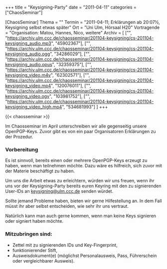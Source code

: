 +++
title = "Keysigning-Party"
date = "2011-04-11"
categories = ["ChaosSeminar"]

[ChaosSeminar]
Thema = ""
Termin = "2011-04-11; Erklärungen ab 20:07½, Keysigning selbst etwas später"
Ort = "Uni Ulm, Hörsaal H20"
Vortragende = "Organisation: Matou, Hannes, Nico, weitere"
Archiv = [
	["", "https://archiv.ulm.ccc.de/chaosseminar/201104-keysigning/cs-201104-keysigning_audio.mp3", "45902367"],
	["", "https://archiv.ulm.ccc.de/chaosseminar/201104-keysigning/cs-201104-keysigning_audio.ogg", "34286029"],
	["", "https://archiv.ulm.ccc.de/chaosseminar/201104-keysigning/cs-201104-keysigning_audio.opus", "32359375"],
	["", "https://archiv.ulm.ccc.de/chaosseminar/201104-keysigning/cs-201104-keysigning_video.m4v", "62302571"],
	["", "https://archiv.ulm.ccc.de/chaosseminar/201104-keysigning/cs-201104-keysigning_video.mp4", "120076011"],
	["", "https://archiv.ulm.ccc.de/chaosseminar/201104-keysigning/cs-201104-keysigning_video.ogv", "103981752"],
	["", "https://archiv.ulm.ccc.de/chaosseminar/201104-keysigning/cs-201104-keysigning_video_high.mp4", "534681993"]
	]
+++

{{< chaosseminar >}}

Im Chaosseminar im April unterschreiben wir alle gegenseitig unsere OpenPGP-Keys.
Zuvor gibt es von ein paar Organisatoren Erklärungen zu der Prozedur.

### Vorbereitung

Es ist sinnvoll, bereits einen oder mehrere OpenPGP-Keys erzeugt zu haben, wenn man teilnehmen möchte. Dazu wäre es hilfreich, sich zuvor mit der Materie beschäftigt zu haben.

Um uns die Arbeit etwas zu erleichtern, würden wir uns freuen, wenn ihr uns vor der Keysigning-Party bereits euren Keyring mit den zu signierenden User-IDs an <keysigning@ulm.ccc.de> senden würdet.

Sollte jemand Probleme haben, bieten wir gerne Hilfestellung an. In dem Fall müsst ihr aber selbst entscheiden, wie sehr ihr uns vertraut.

Natürlich kann man auch gerne kommen, wenn man keine Keys signieren oder signiert haben möchte.

### Mitzubringen sind:

- Zettel mit zu signierenden IDs und Key-Fingerprint,
- funktionierender Stift,
- Ausweisdokument(e) (möglichst Personalausweis, Pass, Führerschein oder vergleichbarer Ausweis).
